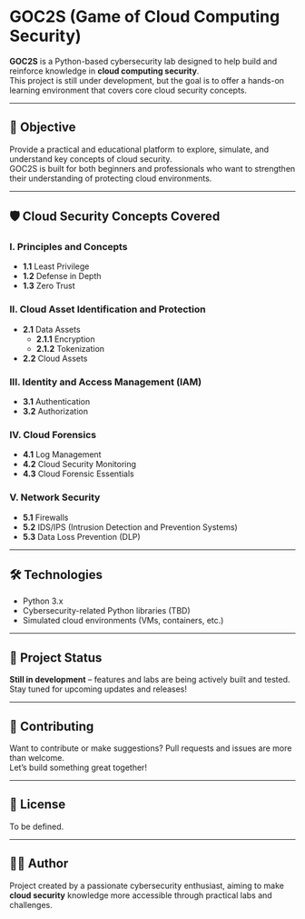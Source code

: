 # GOC2S (Game of Cloud Computing Security)

**GOC2S** is a Python-based cybersecurity lab designed to help build and reinforce knowledge in **cloud computing security**.  
This project is still under development, but the goal is to offer a hands-on learning environment that covers core cloud security concepts.

---

## 🎯 Objective

Provide a practical and educational platform to explore, simulate, and understand key concepts of cloud security.  
GOC2S is built for both beginners and professionals who want to strengthen their understanding of protecting cloud environments.

---

## 🛡️ Cloud Security Concepts Covered

### I. Principles and Concepts
- **1.1** Least Privilege
- **1.2** Defense in Depth
- **1.3** Zero Trust

### II. Cloud Asset Identification and Protection
- **2.1** Data Assets
  - **2.1.1** Encryption
  - **2.1.2** Tokenization
- **2.2** Cloud Assets

### III. Identity and Access Management (IAM)
- **3.1** Authentication
- **3.2** Authorization

### IV. Cloud Forensics
- **4.1** Log Management
- **4.2** Cloud Security Monitoring
- **4.3** Cloud Forensic Essentials

### V. Network Security
- **5.1** Firewalls
- **5.2** IDS/IPS (Intrusion Detection and Prevention Systems)
- **5.3** Data Loss Prevention (DLP)

---

## 🛠️ Technologies

- Python 3.x
- Cybersecurity-related Python libraries (TBD)
- Simulated cloud environments (VMs, containers, etc.)

---

## 🚧 Project Status

**Still in development** – features and labs are being actively built and tested.  
Stay tuned for upcoming updates and releases!

---

## 🤝 Contributing

Want to contribute or make suggestions? Pull requests and issues are more than welcome.  
Let’s build something great together!

---

## 📜 License

To be defined.

---

## 👨‍💻 Author

Project created by a passionate cybersecurity enthusiast, aiming to make **cloud security** knowledge more accessible through practical labs and challenges.
